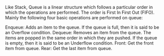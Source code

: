 Like Stack, Queue is a linear structure which follows a particular order in which the operations are performed. The order is First In First Out (FIFO). 
Mainly the following four basic operations are performed on queue:

Enqueue: Adds an item to the queue. If the queue is full, then it is said to be an Overflow condition.
Dequeue: Removes an item from the queue. The items are popped in the same order in which they are pushed. If the queue is empty, then it is said to be an Underflow condition.
Front: Get the front item from queue.
Rear: Get the last item from queue.
